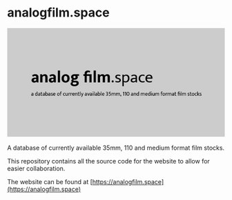 # analogfilm.space

![Preview](preview.png)

A database of currently available 35mm, 110 and medium format film stocks.

This repository contains all the source code for the website to allow for easier collaboration.

The website can be found at [https://analogfilm.space](https://analogfilm.space)
